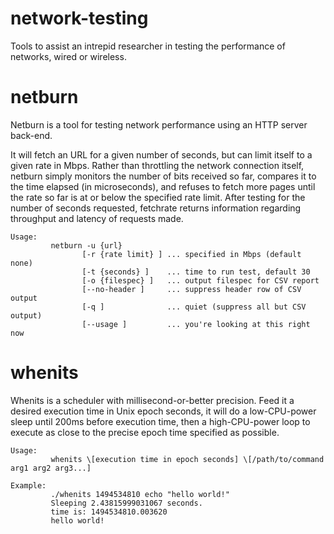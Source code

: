 # network-testing

Tools to assist an intrepid researcher in testing the performance of networks, wired or wireless.

# netburn
Netburn is a tool for testing network performance using an HTTP server back-end.

It will fetch an URL for a given number of seconds, but can limit itself to a given rate in Mbps. Rather than throttling the network connection itself, netburn simply monitors the number of bits received so far, compares it to the time elapsed (in microseconds), and refuses to fetch more pages until the rate so far is at or below the specified rate limit. After testing for the number of seconds requested, fetchrate returns information regarding throughput and latency of requests made.

~~~~
Usage:
         netburn -u {url} 
                [-r {rate limit} ] ... specified in Mbps (default none)
                [-t {seconds} ]    ... time to run test, default 30 
                [-o {filespec} ]   ... output filespec for CSV report 
                [--no-header ]     ... suppress header row of CSV output 
                [-q ]              ... quiet (suppress all but CSV output) 
                [--usage ]         ... you're looking at this right now 
~~~~

# whenits
Whenits is a scheduler with millisecond-or-better precision.  Feed it a desired execution time in Unix epoch seconds, it will do a low-CPU-power sleep until 200ms before execution time, then a high-CPU-power loop to execute as close to the precise epoch time specified as possible.  

~~~~
Usage: 
         whenits \[execution time in epoch seconds] \[/path/to/command arg1 arg2 arg3...]

Example:
         ./whenits 1494534810 echo "hello world!"
         Sleeping 2.43815999031067 seconds.
         time is: 1494534810.003620
         hello world!

